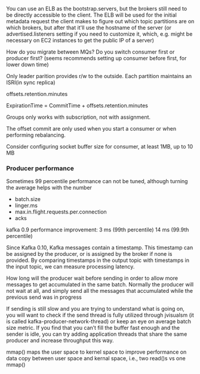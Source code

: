 You can use an ELB as the bootstrap.servers, but the brokers still need to be directly accessible to the client. The ELB will be used for the initial metadata request the client makes to figure out which topic partitions are on which brokers, but after that it'll use the hostname of the server (or advertised.listeners setting if you need to customize it, which, e.g. might be necessary on EC2 instances to get the public IP of a server)

How do you migrate between MQs? Do you switch consumer first or producer first? (seems recommends setting up consumer before first, for lower down time)

Only leader parition provides r/w to the outside. Each partition maintains an ISRI(in sync replica)

offsets.retention.minutes

ExpirationTime = CommitTime + offsets.retention.minutes

Groups only works with subscription, not with assignment.

The offset commit are only used when you start a consumer or when performing rebalancing.

Consider configuring socket buffer size for consumer, at least 1MB, up to 10 MB 

### Producer performance

Sometimes 99 percentile performance can not be tuned, although turning the average helps with the number

* batch.size
* linger.ms
* max.in.flight.requests.per.connection
* acks

kafka 0.9 performance improvement:
3 ms (99th percentile)
14 ms (99.9th percentile)

Since Kafka 0.10, Kafka messages contain a timestamp. This timestamp can be assigned by the producer, or is assigned by the broker if none is provided. By comparing timestamps in the output topic with timestamps in the input topic, we can measure processing latency.

How long will the producer wait before sending in order to allow more messages to get accumulated in the same batch. Normally the producer will not wait at all, and simply send all the messages that accumulated while the previous send was in progress

If sending is still slow and you are trying to understand what is going on, you will want to check if the send thread is fully utilized through jvisualsm (it is called kafka-producer-network-thread) or keep an eye on average batch size metric. If you find that you can’t fill the buffer fast enough and the sender is idle, you can try adding application threads that share the same producer and increase throughput this way.

mmap() maps the user space to kernel space to improve performance on data copy between user space and kernal space, i.e., two read()s vs one mmap()


